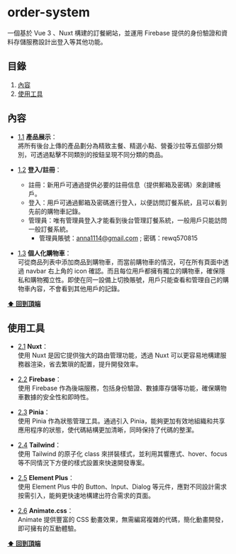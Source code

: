 # order-system

一個基於 Vue 3 、Nuxt 構建的訂餐網站，並運用 Firebase 提供的身份驗證和資料存儲服務設計出登入等其他功能。

<a name="table-of-contents"></a>

## 目錄

1. [內容](#content)
1. [使用工具](#resources)

<a name="content"></a>

## 內容

-   [1.1](#1.1) <a name='1.1'></a> **產品展示**：<br>
    將所有後台上傳的產品劃分為精致主餐、精選小點、營養沙拉等五個部分類別，可透過點擊不同類別的按鈕呈現不同分類的商品。

-   [1.2](#1.2) <a name='1.2'></a> **登入/註冊**：<br>

    -   註冊：新用戶可通過提供必要的註冊信息（提供郵箱及密碼）來創建帳戶。
    -   登入：用戶可通過郵箱及密碼進行登入，以便訪問訂餐系統，且可以看到先前的購物車記錄。
    -   管理員：唯有管理員登入才能看到後台管理訂餐系統，一般用戶只能訪問一般訂餐系統。
        -   管理員賬號：<anna1114@gmail.com> ; 密碼：rewq570815

-   [1.3](#1.3) <a name='1.3'></a> **個人化購物車**：<br>
    可從商品列表中添加商品到購物車，而當前購物車的情況，可在所有頁面中透過 navbar 右上角的 icon 確認。而且每位用戶都擁有獨立的購物車，確保隱私和購物獨立性。即使在同一設備上切換賬號，用戶只能查看和管理自己的購物車內容，不會看到其他用戶的記錄。

**[⬆ 回到頂端](#table-of-contents)**

<a name="resources"></a>

## 使用工具

-   [2.1](#2.1) <a name='2.1'></a> **Nuxt**：<br>
    使用 Nuxt 是因它提供強大的路由管理功能，透過 Nuxt 可以更容易地構建服務器渲染，省去繁瑣的配置，提升開發效率。
-   [2.2](#2.2) <a name='2.2'></a> **Firebase**：<br>
    使用 Firebase 作為後端服務，包括身份驗證、數據庫存儲等功能，確保購物車數據的安全性和即時性。

-   [2.3](#2.3) <a name='2.3'></a> **Pinia**：<br>
    使用 Pinia 作為狀態管理工具。通過引入 Pinia，能夠更加有效地組織和共享應用程序的狀態，使代碼結構更加清晰，同時保持了代碼的整潔。

-   [2.4](#2.4) <a name='2.4'></a> **Tailwind**：<br>
    使用 Tailwind 的原子化 class 來拼裝樣式，並利用其響應式、hover、focus 等不同情況下方便的樣式設置來快速開發專案。

-   [2.5](#2.5) <a name='2.5'></a> **Element Plus**：<br>
    使用 Element Plus 中的 Button、Input、Dialog 等元件，應對不同設計需求按需引入，能夠更快速地構建出符合需求的頁面。

-   [2.6](#2.6) <a name='2.6'></a> **Animate.css**：<br>
    Animate 提供豐富的 CSS 動畫效果，無需編寫複雜的代碼，簡化動畫開發，即可擁有的互動體驗。

**[⬆ 回到頂端](#table-of-contents)**
